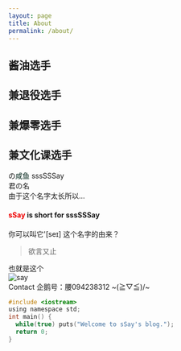 ```yaml
---
layout: page
title: About
permalink: /about/
---
```

## 酱油选手  
## 兼退役选手   
## 兼爆零选手   
## 兼文化课选手  
の<font color = "##8A2BE2">咸鱼</font> sssSSSay   
君の名   
由于这个名字太长所以...   
#### <font color = "#EE0000">sSay</font> is short for sssSSSay
你可以叫它'[seɪ]
这个名字的由来？
> 欲言又止  

也就是这个   
![say](http://imglf1.nosdn.127.net/img/L3owcXMvOE5FVmh1RUIvVkZPRmpZdzdFRjRaekhQYm8zTHVXdjRFYjJ0dGJmd2JWTW9QclVnPT0.png?imageView&thumbnail=500x0&quality=96&stripmeta=0&type=jpg)   
Contact
企鹅号：腰094238312
~\(≧▽≦)/~
```c
#include <iostream>
using namespace std;
int main() {
  while(true) puts("Welcome to sSay's blog.");
  return 0;
}
```
